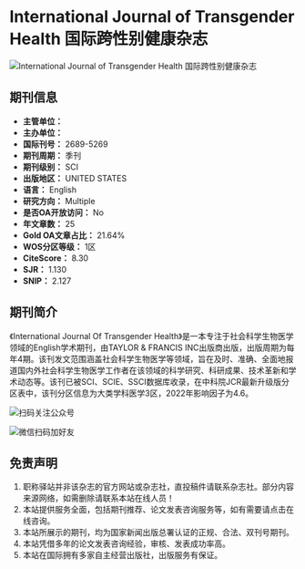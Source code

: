 # International Journal of Transgender Health 国际跨性别健康杂志

![International Journal of Transgender Health 国际跨性别健康杂志](https://www.zhichengyz.com/d/file/p/5e44a254f03c7c46b1daadc76eb94612.jpg)

## 期刊信息

- **主管单位：**
- **主办单位：**
- **国际刊号：** 2689-5269
- **期刊周期：** 季刊
- **期刊级别：** SCI
- **出版地区：** UNITED STATES
- **语言：** English
- **研究方向：** Multiple
- **是否OA开放访问：** No
- **年文章数：** 25
- **Gold OA文章占比：** 21.64%
- **WOS分区等级：** 1区
- **CiteScore：** 8.30 
- **SJR：** 1.130 
- **SNIP：** 2.127

## 期刊简介

《International Journal Of Transgender Health》是一本专注于社会科学生物医学领域的English学术期刊，由TAYLOR & FRANCIS INC出版商出版，出版周期为每年4期。该刊发文范围涵盖社会科学生物医学等领域，旨在及时、准确、全面地报道国内外社会科学生物医学工作者在该领域的科学研究、科研成果、技术革新和学术动态等。该刊已被SCI、SCIE、SSCI数据库收录，在中科院JCR最新升级版分区表中，该刊分区信息为大类学科医学3区，2022年影响因子为4.6。

![扫码关注公众号](https://m.zhichengyz.com/images/ewm1.png)

![微信扫码加好友](https://m.zhichengyz.com/images/ewm2.png)

## 免责声明

1. 职称驿站并非该杂志的官方网站或杂志社，直投稿件请联系杂志社。部分内容来源网络，如需删除请联系本站在线人员！
2. 本站提供服务全面，包括期刊推荐、论文发表咨询服务等，如有需要请点击在线咨询。
3. 本站所展示的期刊，均为国家新闻出版总署认证的正规、合法、双刊号期刊。
4. 本站凭借多年的论文发表咨询经验，审核、发表成功率高。
5. 本站在国际拥有多家自主经营出版社，出版服务有保证。
<!-- tcd_original_link https://m.zhichengyz.com/qk-10270 -->
